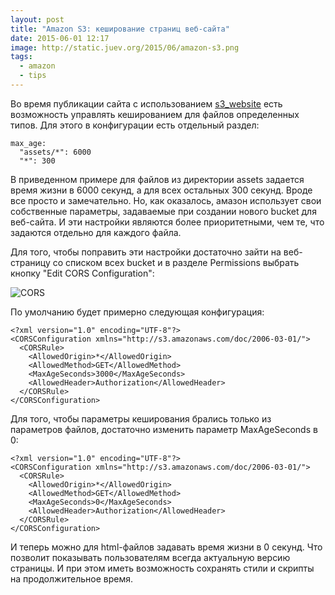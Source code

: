 ```yaml
---
layout: post
title: "Amazon S3: кеширование страниц веб-сайта"
date: 2015-06-01 12:17
image: http://static.juev.org/2015/06/amazon-s3.png
tags:
  - amazon
  - tips
---
```


Во время публикации сайта с использованием [s3_website](https://github.com/laurilehmijoki/s3_website "laurilehmijoki/s3_website") есть возможность управлять кешированием для файлов определенных типов. Для этого в конфигурации есть отдельный раздел:

    max_age:
      "assets/*": 6000
      "*": 300

В приведенном примере для файлов из директории assets задается время жизни в 6000 секунд, а для всех остальных  300 секунд. Вроде все просто и замечательно. Но, как оказалось, амазон использует свои собственные параметры, задаваемые при создании нового bucket для веб-сайта. И эти настройки являются более приоритетными, чем те, что задаются отдельно для каждого файла.

Для того, чтобы поправить эти настройки достаточно зайти на веб-страницу со списком всех bucket и в разделе Permissions выбрать кнопку "Edit CORS Configuration":

![CORS](http://static.juev.org/2015/06/CORS.png "CORS Configuration")

По умолчанию будет примерно следующая конфигурация:

    <?xml version="1.0" encoding="UTF-8"?>
    <CORSConfiguration xmlns="http://s3.amazonaws.com/doc/2006-03-01/">
      <CORSRule>
        <AllowedOrigin>*</AllowedOrigin>
        <AllowedMethod>GET</AllowedMethod>
        <MaxAgeSeconds>3000</MaxAgeSeconds>
        <AllowedHeader>Authorization</AllowedHeader>
      </CORSRule>
    </CORSConfiguration>

Для того, чтобы параметры кеширования брались только из параметров файлов, достаточно изменить параметр MaxAgeSeconds в 0:

    <?xml version="1.0" encoding="UTF-8"?>
    <CORSConfiguration xmlns="http://s3.amazonaws.com/doc/2006-03-01/">
      <CORSRule>
        <AllowedOrigin>*</AllowedOrigin>
        <AllowedMethod>GET</AllowedMethod>
        <MaxAgeSeconds>0</MaxAgeSeconds>
        <AllowedHeader>Authorization</AllowedHeader>
      </CORSRule>
    </CORSConfiguration>

И теперь можно для html-файлов задавать время жизни в 0 секунд. Что позволит показывать пользователям всегда актуальную версию страницы. И при этом иметь возможность сохранять стили и скрипты на продолжительное время.

